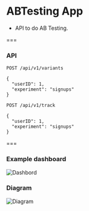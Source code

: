 # ABTesting App

- API to do AB Testing.

===
### API

`POST /api/v1/variants`
```
{
  "userID": 1,
  "experiment": "signups"
}
```


`POST /api/v1/track`
```
{
  "userID": 1,
  "experiment": "signups"
}
```

===

### Example dashboard
![Dashbord](https://github.com/duriana/ABTestingApp/dashboard.png)

### Diagram
![Diagram](https://duriana.atlassian.net/secure/attachment/15911/abtestingv3.png)
